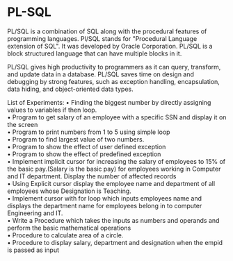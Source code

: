 # PL-SQL

PL/SQL is a combination of SQL along with the procedural features of programming languages. Pl/SQL stands for "Procedural Language extension of SQL". It was developed by Oracle Corporation. PL/SQL is a block structured language that can have multiple blocks in it. 

PL/SQL gives high productivity to programmers as it can query, transform, and update data in a database. PL/SQL saves time on design and debugging by strong features, such as exception handling, encapsulation, data hiding, and object-oriented data types.

List of Experiments:
•	Finding the biggest number by directly assigning values to variables if then loop.<br/>
•	Program to get salary of an employee with a specific SSN and display it on the screen<br/>
•	Program to print numbers from 1 to 5 using simple loop<br/>
•	Program to find largest value of two numbers.<br/>
•	Program to show the effect of user defined exception<br/>
•	Program to show the effect of predefined exception<br/>
•	Implement implicit cursor for increasing the salary of employees to 15% of the basic pay.(Salary is the basic pay) for employees working in Computer and IT department. Display the number of affected records<br/>
•	Using Explicit cursor display the employee name and department of all employees whose Designation is Teaching.<br/>
•	Implement cursor with for loop which inputs employees name and displays the department name for employees belong in to computer Engineering and IT.<br/>
•	Write a Procedure which takes the inputs as numbers and operands and perform the basic mathematical operations<br/>
•	Procedure to calculate area of a circle.<br/>
•	Procedure to display salary, department and designation when the empid is passed as input

